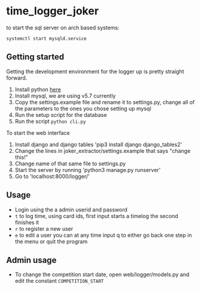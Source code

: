# time_logger_joker
to start the sql server on arch based systems:
``` 
systemctl start mysqld.service
```

## Getting started 
Getting the development environment for the logger up is pretty straight forward.
1. Install python [here](https://www.python.org/) 
2. Install mysql, we are using v5.7 currently
3. Copy the settings.example file and rename it to settings.py, change all of the parameters to the ones you chose setting up mysql
4. Run the setup script for the database
5. Run the script `python cli.py`

To start the web interface
1. Install django and django tables 'pip3 install django django_tables2'
2. Change the lines in joker_extractor/settings.example that says "change this!"
3. Change name of that same file to settings.py
4. Start the server by running 'python3 manage.py runserver'
5. Go to 'localhost:8000/logger/' 

## Usage
* Login using the a admin userid and password
* `t` to log time, using card ids, first input starts a timelog the second finishes it
* `r` to register a new user
* `e` to edit a user
you can at any time input q to either go back one step in the menu or quit the program

## Admin usage
* To change the competition start date, open  web/logger/models.py and edit the constant `COMPETITION_START`
